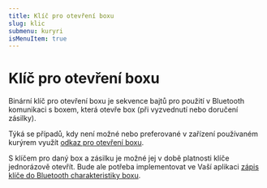 ```yaml
---
title: Klíč pro otevření boxu
slug: klic
submenu: kuryri
isMenuItem: true
---
```


# Klíč pro otevření boxu
Binární klíč pro otevření boxu je sekvence bajtů pro použití v Bluetooth komunikaci s boxem, která otevře box
(při vyzvednutí nebo doručení zásilky).

Týká se případů, kdy není možné nebo preferované v zařízení používaném kurýrem
využít [odkaz pro otevření boxu](/docs/kuryri/odkaz.html).

S klíčem pro daný box a zásilku je možné jej v době platnosti klíče jednorázově otevřít. Bude ale potřeba implementovat
ve Vaší aplikaci
[zápis klíče do Bluetooth charakteristiky boxu](/docs/bluetooth/#otevření-boxu-binárním-klíčem).
